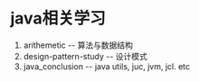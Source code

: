 # java相关学习

1. arithemetic -- 算法与数据结构
2. design-pattern-study -- 设计模式
3. java_conclusion -- java utils, juc, jvm, jcl. etc



